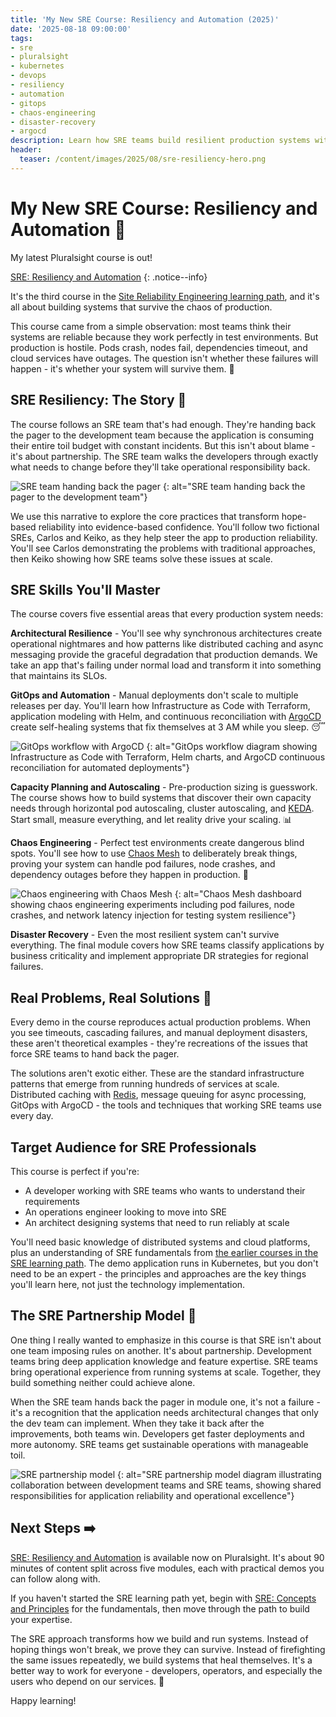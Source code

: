 ```yaml
---
title: 'My New SRE Course: Resiliency and Automation (2025)'
date: '2025-08-18 09:00:00'
tags:
- sre
- pluralsight
- kubernetes
- devops
- resiliency
- automation
- gitops
- chaos-engineering
- disaster-recovery
- argocd
description: Learn how SRE teams build resilient production systems with my new Pluralsight course. Master GitOps, chaos engineering, automation patterns, and disaster recovery strategies that survive production chaos.
header:
  teaser: /content/images/2025/08/sre-resiliency-hero.png
---
```


# My New SRE Course: Resiliency and Automation 🚀

My latest Pluralsight course is out! 

[SRE: Resiliency and Automation](/l/ps-sre-resiliency) 
{: .notice--info}

It's the third course in the [Site Reliability Engineering learning path](/l/ps-sre-path), and it's all about building systems that survive the chaos of production.

This course came from a simple observation: most teams think their systems are reliable because they work perfectly in test environments. But production is hostile. Pods crash, nodes fail, dependencies timeout, and cloud services have outages. The question isn't whether these failures will happen - it's whether your system will survive them. 💪



## SRE Resiliency: The Story 📖

The course follows an SRE team that's had enough. They're handing back the pager to the development team because the application is consuming their entire toil budget with constant incidents. But this isn't about blame - it's about partnership. The SRE team walks the developers through exactly what needs to change before they'll take operational responsibility back.

![SRE team handing back the pager](/content/images/2025/08/sre-hand-back-pager.png)
{: alt="SRE team handing back the pager to the development team"}

We use this narrative to explore the core practices that transform hope-based reliability into evidence-based confidence. You'll follow two fictional SREs, Carlos and Keiko, as they help steer the app to production reliability. You'll see Carlos demonstrating the problems with traditional approaches, then Keiko showing how SRE teams solve these issues at scale.

## SRE Skills You'll Master

The course covers five essential areas that every production system needs:

**Architectural Resilience** - You'll see why synchronous architectures create operational nightmares and how patterns like distributed caching and async messaging provide the graceful degradation that production demands. We take an app that's failing under normal load and transform it into something that maintains its SLOs.

**GitOps and Automation** - Manual deployments don't scale to multiple releases per day. You'll learn how Infrastructure as Code with Terraform, application modeling with Helm, and continuous reconciliation with [ArgoCD](https://argo-cd.readthedocs.io/) create self-healing systems that fix themselves at 3 AM while you sleep. 😴

![GitOps workflow with ArgoCD](/content/images/2025/08/gitops-argocd-workflow.png)
{: alt="GitOps workflow diagram showing Infrastructure as Code with Terraform, Helm charts, and ArgoCD continuous reconciliation for automated deployments"}

**Capacity Planning and Autoscaling** - Pre-production sizing is guesswork. The course shows how to build systems that discover their own capacity needs through horizontal pod autoscaling, cluster autoscaling, and [KEDA](https://keda.sh/). Start small, measure everything, and let reality drive your scaling. 📊


**Chaos Engineering** - Perfect test environments create dangerous blind spots. You'll see how to use [Chaos Mesh](https://chaos-mesh.org/) to deliberately break things, proving your system can handle pod failures, node crashes, and dependency outages before they happen in production. 🔨

![Chaos engineering with Chaos Mesh](/content/images/2025/08/chaos-mesh-experiments.png)
{: alt="Chaos Mesh dashboard showing chaos engineering experiments including pod failures, node crashes, and network latency injection for testing system resilience"}

**Disaster Recovery** - Even the most resilient system can't survive everything. The final module covers how SRE teams classify applications by business criticality and implement appropriate DR strategies for regional failures.

## Real Problems, Real Solutions 🎯

Every demo in the course reproduces actual production problems. When you see timeouts, cascading failures, and manual deployment disasters, these aren't theoretical examples - they're recreations of the issues that force SRE teams to hand back the pager.

The solutions aren't exotic either. These are the standard infrastructure patterns that emerge from running hundreds of services at scale. Distributed caching with [Redis](https://redis.io/), message queuing for async processing, GitOps with ArgoCD - the tools and techniques that working SRE teams use every day.

## Target Audience for SRE Professionals

This course is perfect if you're:

- A developer working with SRE teams who wants to understand their requirements
- An operations engineer looking to move into SRE
- An architect designing systems that need to run reliably at scale

You'll need basic knowledge of distributed systems and cloud platforms, plus an understanding of SRE fundamentals from [the earlier courses in the SRE learning path](https://blog.sixeyed.com/sre-learning-path-pluralsight/). The demo application runs in Kubernetes, but you don't need to be an expert - the principles and approaches are the key things you'll learn here, not just the technology implementation.

## The SRE Partnership Model 🤝

One thing I really wanted to emphasize in this course is that SRE isn't about one team imposing rules on another. It's about partnership. Development teams bring deep application knowledge and feature expertise. SRE teams bring operational experience from running systems at scale. Together, they build something neither could achieve alone.

When the SRE team hands back the pager in module one, it's not a failure - it's a recognition that the application needs architectural changes that only the dev team can implement. When they take it back after the improvements, both teams win. Developers get faster deployments and more autonomy. SRE teams get sustainable operations with manageable toil.

![SRE partnership model](/content/images/2025/08/sre-team-collaboration.png)
{: alt="SRE partnership model diagram illustrating collaboration between development teams and SRE teams, showing shared responsibilities for application reliability and operational excellence"}

## Next Steps ➡️

[SRE: Resiliency and Automation](/l/ps-sre-resiliency) is available now on Pluralsight. It's about 90 minutes of content split across five modules, each with practical demos you can follow along with.

If you haven't started the SRE learning path yet, begin with [SRE: Concepts and Principles](/l/ps-sre-concepts) for the fundamentals, then move through the path to build your expertise.

The SRE approach transforms how we build and run systems. Instead of hoping things won't break, we prove they can survive. Instead of firefighting the same issues repeatedly, we build systems that heal themselves. It's a better way to work for everyone - developers, operators, and especially the users who depend on our services. 🎉

Happy learning!